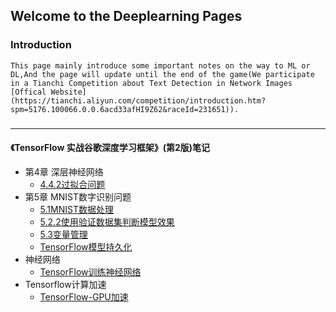 ## Welcome to the Deeplearning Pages

### Introduction 
    This page mainly introduce some important notes on the way to ML or DL,And the page will update until the end of the game(We participate in a Tianchi Competition about Text Detection in Network Images [Offical Website](https://tianchi.aliyun.com/competition/introduction.htm?spm=5176.100066.0.0.6acd33afHI9Z62&raceId=231651)).

### 
--------------------------
#### 《TensorFlow 实战谷歌深度学习框架》(第2版)笔记
+ 第4章 深层神经网络
    + [4.4.2过拟合问题](https://github.com/loulan-D/Deeplearning/blob/master/TensorFlow%E5%AE%9E%E6%88%98/4.4.2%E8%BF%87%E6%8B%9F%E5%90%88%E9%97%AE%E9%A2%98.py)
+ 第5章 MNIST数字识别问题
    + [5.1MNIST数据处理](https://github.com/loulan-D/Deeplearning/blob/master/TensorFlow%E5%AE%9E%E6%88%98/5.1MNIST%E6%95%B0%E6%8D%AE%E5%A4%84%E7%90%86.py)
    + [5.2.2使用验证数据集判断模型效果](https://github.com/loulan-D/Deeplearning/blob/master/TensorFlow%E5%AE%9E%E6%88%98/5.2.2%E4%BD%BF%E7%94%A8%E9%AA%8C%E8%AF%81%E6%95%B0%E6%8D%AE%E9%9B%86%E5%88%A4%E6%96%AD%E6%A8%A1%E5%9E%8B%E6%95%88%E6%9E%9C.py)
    + [5.3变量管理](https://github.com/loulan-D/Deeplearning/blob/master/TensorFlow%E5%AE%9E%E6%88%98/5.3%E5%8F%98%E9%87%8F%E7%AE%A1%E7%90%86.py)
    + [TensorFlow模型持久化](https://github.com/loulan-D/Deeplearning/blob/master/TensorFlow%E5%AE%9E%E6%88%98/Tensorflow%E6%A8%A1%E5%9E%8B%E6%8C%81%E4%B9%85%E5%8C%96.py)
+ 神经网络
    + [TensorFlow训练神经网络](https://github.com/loulan-D/Deeplearning/blob/master/TensorFlow%E5%AE%9E%E6%88%98/5.2.1Tensorflow%E8%AE%AD%E7%BB%83%E7%A5%9E%E7%BB%8F%E7%BD%91%E7%BB%9C.py)
+ Tensorflow计算加速
    + [TensorFlow-GPU加速](https://github.com/loulan-D/Deeplearning/blob/master/TensorFlow%E5%AE%9E%E6%88%98/12.1Tensorflow-GPU%E5%8A%A0%E9%80%9F.py)
